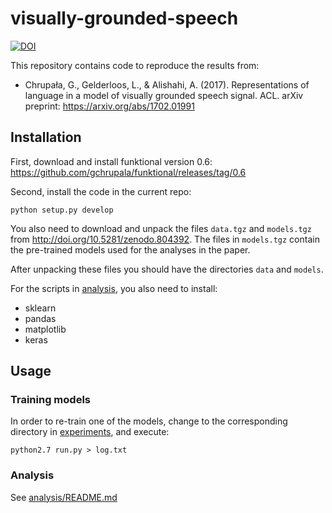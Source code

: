 # visually-grounded-speech

[![DOI](https://zenodo.org/badge/87422367.svg)](https://zenodo.org/badge/latestdoi/87422367)

This repository contains code to reproduce the results from: 
- Chrupała, G., Gelderloos, L., & Alishahi, A. (2017). Representations of language in a model of visually grounded speech signal. ACL. arXiv preprint: https://arxiv.org/abs/1702.01991

## Installation

First, download and install funktional version 0.6: https://github.com/gchrupala/funktional/releases/tag/0.6

Second, install the code in the current repo:

    python setup.py develop

You also need to download and unpack the files `data.tgz` and `models.tgz` from http://doi.org/10.5281/zenodo.804392.
The files in `models.tgz` contain the pre-trained models used for the analyses in the paper.

After unpacking these files you should have the directories `data` and `models`.


For the scripts in [analysis](analysis), you also need to install:

- sklearn
- pandas
- matplotlib
- keras


## Usage

### Training models

In order to re-train one of the models, change to the corresponding directory in [experiments](experiments), and execute:

```
python2.7 run.py > log.txt
```
### Analysis

See [analysis/README.md](analysis/README.md)

